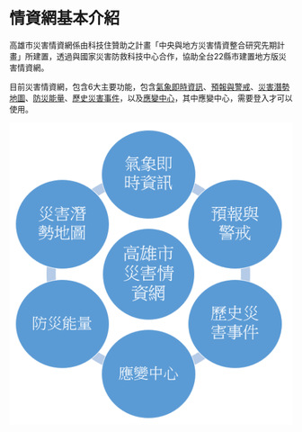 # 情資網基本介紹

高雄市災害情資網係由科技住贊助之計畫「中央與地方災害情資整合研究先期計畫」所建置，透過與國家災害防救科技中心合作，協助全台22縣市建置地方版災害情資網。

目前災害情資網，包含6大主要功能，包含[氣象即時資訊](/氣象即時資訊/README.md)、[預報與警戒](/預報與警戒/README.md)、[災害潛勢地圖](/災害潛勢地圖/README.md)、[防災能量](/防災能量/README.md)、[歷史災害事件](/歷史災害事件/README.md)，以及[應變中心](/應變中心/README.md)，其中應變中心，需要登入才可以使用。

![情資網架構示意圖](assets/1568200545661.png)
